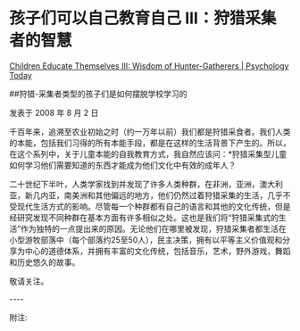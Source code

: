 # 孩子们可以自己教育自己 III：狩猎采集者的智慧

[Children Educate Themselves III: Wisdom of Hunter-Gatherers | Psychology Today](https://www.psychologytoday.com/us/blog/freedom-learn/200808/children-educate-themselves-iii-wisdom-hunter-gatherers)

##狩猎-采集者类型的孩子们是如何摆脱学校学习的

发表于 2008 年 8 月 2 日

千百年来，追溯至农业初始之时（约一万年以前）我们都是狩猎采食者。我们人类的本能，包括我们习得的所有本能手段，都是在这样的生活背景下产生的。所以，在这个系列中，关于儿童本能的自我教育方式，我自然应该问：*狩猎采集型儿童如何学习他们需要知道的东西才能成为他们文化中有效的成年人？

二十世纪下半叶，人类学家找到并发现了许多人类种群，在非洲，亚洲，澳大利亚，新几内亚，南美洲和其他偏远的地方，他们仍然过着狩猎采集的生活，几乎不受现代生活方式的影响。尽管每一个种群都有自己的语言和其他的文化传统，但是经研究发现不同种群在基本方面有许多相似之处。这也是我们将“狩猎采集式的生活”作为独特的一点提出来的原因。无论他们在哪里被发现，狩猎采集者都生活在小型游牧部落中（每个部落约25至50人），民主决策，拥有以平等主义价值观和分享为中心的道德体系，并拥有丰富的文化传统，包括音乐，艺术，野外游戏，舞蹈和历史悠久的故事。

敬请关注。

\----

附注: